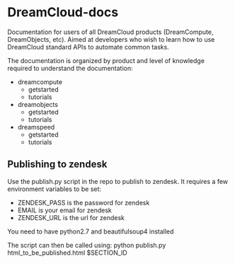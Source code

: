 # DreamCloud-docs
Documentation for users of all DreamCloud products (DreamCompute,
DreamObjects, etc). Aimed at developers who wish to learn how to use
DreamCloud standard APIs to automate common tasks.

The documentation is organized by product and level of knowledge
required to understand the documentation:

 - dreamcompute
   - getstarted
   - tutorials
 - dreamobjects
   - getstarted
   - tutorials
 - dreamspeed
   - getstarted
   - tutorials

Publishing to zendesk
---------------------
Use the publish.py script in the repo to publish to zendesk. It requires a few
environment variables to be set:
 - ZENDESK\_PASS is the password for zendesk
 - EMAIL is your email for zendesk
 - ZENDESK\_URL is the url for zendesk

You  need to have python2.7 and beautifulsoup4 installed

The script can then be called using:
python publish.py html\_to\_be\_published.html $SECTION\_ID
